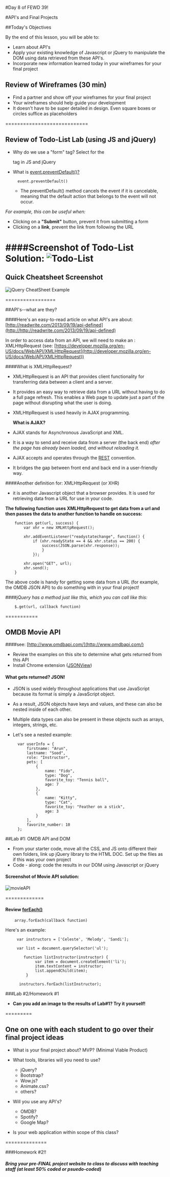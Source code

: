 #Day 8 of FEWD 39!

#API's and Final Projects

##Today's Objectives

By the end of this lesson, you will be able to:

- Learn about API's
- Apply your existing knowledge of Javascript or jQuery to manipulate the DOM using data retrieved from these API's.
- Incorporate new information learned today in your wireframes for your final project


## Review of Wireframes (30 min)

* Find a partner and show off your wireframes for your final project
* Your wireframes should help guide your development
* It doesn't have to be super detailed in design. Even square boxes or circles suffice as placeholders


============================


## Review of Todo-List Lab (using JS and jQuery)
* Why do we use a "form" tag? Select for the <form> tag in JS and jQuery
* What is [event.preventDefault()?](http://www.w3schools.com/jsref/event_preventdefault.asp)

		event.preventDefault()


	* The preventDefault() method cancels the event if it is cancelable, meaning that the default action that belongs to the event will not occur.

_For example, this can be useful when:_

* Clicking on a __"Submit"__ button, prevent it from submitting a form
* Clicking on a __link__, prevent the link from following the URL

####Screenshot of Todo-List Solution:
![Todo-List](img/todoList.png)
============

## Quick Cheatsheet Screenshot

![jQuery CheatSheet Example](img/jQuery_Cheatsheet.png)

=================


##API's--what are they?

####Here's an easy-to-read article on what API's are about: [http://readwrite.com/2013/09/19/api-defined](http://http://readwrite.com/2013/09/19/api-defined)


In order to access data from an API, we will need to make an :   XMLHttpRequest (see: [https://developer.mozilla.org/en-US/docs/Web/API/XMLHttpRequest](http://developer.mozilla.org/en-US/docs/Web/API/XMLHttpRequest))

####What is XMLHttpRequest? 
* XMLHttpRequest is an API that provides client functionality for transferring data between a client and a server. 
* It provides an easy way to retrieve data from a URL without having to do a full page refresh. This enables a Web page to update just a part of the page without disrupting what the user is doing.  
* XMLHttpRequest is used heavily in AJAX programming.

	__What is AJAX?__
	
* AJAX stands for Asynchronous JavaScript and XML.
* It is a way to send and receive data from a server (the back end) _after the page has already been loaded, and without reloading it._
* AJAX accepts and operates through the [REST](http://en.wikipedia.org/wiki/Representational_state_transfer) convention. 
* It bridges the gap between front end and back end in a user-friendly way.


####Another definition for: XMLHttpRequest (or XHR) 
* it is another Javascript object that a browser provides. It is used for retrieving data from a URL for use in your code.

__The following function uses XMLHttpRequest to get data from a url and then passes the data to another function to handle on success:__

		function get(url, success) {
  			var xhr = new XMLHttpRequest();

  			xhr.addEventListener("readystatechange", function() {
    			if (xhr.readyState == 4 && xhr.status == 200) {
      				success(JSON.parse(xhr.response));
    				}
  				});

  			xhr.open("GET", url);
  			xhr.send();
		}
The above code is handy for getting some data from a URL (for example, the OMDB JSON API) to do something with in your final project!

####_jQuery has a method just like this, which you can call like this:_ 
		
		$.get(url, callback function)

===========

## OMDB Movie API 

####see: [http://www.omdbapi.com/](http://www.omdbapi.com/)

* Review the examples on this site to determine what gets returned from this API
* Install Chrome extension ([JSONView](http://chrome.google.com/webstore/detail/jsonview/chklaanhfefbnpoihckbnefhakgolnmc?hl=en))

#### What gets returned? JSON!
* JSON is used widely throughout applications that use JavaScript because its format is simply a JavaScript object.
* As a result, JSON objects have keys and values, and these can also be nested inside of each other.
* Multiple data types can also be present in these objects such as arrays, integers, strings, etc.
* Let's see a nested example:

		var userInfo = {
    		firstname: "Arun",
    		lastname: "Sood",
    		role: "Instructor",
    		pets: [
        		{
            		name: "Fido",
            		type: "Dog",
            		favorite_toy: "Tennis ball",
            		age: 7
        		},
        		{
            		name: "Kitty",
            		type: "Cat",
            		favorite_toy: "Feather on a stick",
            		age: 3
        		}
    		],
    		favorite_number: 10
		};

##Lab #1:  OMDB API and DOM

* From your starter code, move all the CSS, and JS onto different their own folders, link up jQuery library to the HTML DOC.  Set up the files as if this was your own project
* Code - along:  code the results in our DOM using Javascript or jQuery

#### Screenshot of Movie API solution: 
![movieAPI](img/movieApi.png)

=============


#### Review [forEach()](https://developer.mozilla.org/en-US/docs/Web/JavaScript/Reference/Global_Objects/Array/forEach)


		array.forEach(callback function)		
		
Here's an example:

		 var instructors = ['Celeste', 'Melody', 'Sandi'];

  		 var list = document.querySelector('ul');

			function listInstructor(instructor) {
				 var item = document.createElement('li');
				 item.textContent = instructor;
				 list.appendChild(item);
 			 }
 			 
 		  instructors.forEach(listInstructor);

###Lab #2/Homework #1

* __Can you add an image to the results of Lab#1?  Try it yourself!__  

	

=========

## One on one with each student to go over their final project ideas

* What is your final project about? MVP? (Minimal Viable Product)
* What tools, libraries will you need to use?  
	* jQuery?
	* Bootstrap?
	* Wow.js?
	* Animate.css?
	* others?
	
* Will you use any API's?
	* OMDB?
	* Spotify?
	* Google Map? 
	
* Is your web application within scope of this class?

==============

###Homework #2!!   
##### Bring your _pre-FINAL_ project website to class to discuss with teaching staff  (at least 50% coded or psuedo-coded)